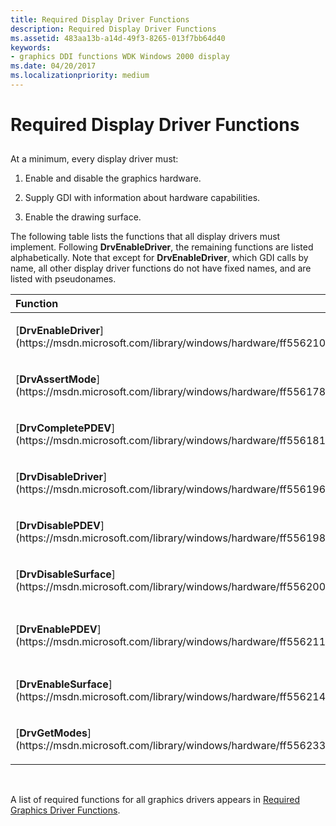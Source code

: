 ```yaml
---
title: Required Display Driver Functions
description: Required Display Driver Functions
ms.assetid: 483aa13b-a14d-49f3-8265-013f7bb64d40
keywords:
- graphics DDI functions WDK Windows 2000 display
ms.date: 04/20/2017
ms.localizationpriority: medium
---
```


# Required Display Driver Functions


## <span id="ddk_required_display_driver_functions_gg"></span><span id="DDK_REQUIRED_DISPLAY_DRIVER_FUNCTIONS_GG"></span>


At a minimum, every display driver must:

1.  Enable and disable the graphics hardware.

2.  Supply GDI with information about hardware capabilities.

3.  Enable the drawing surface.

The following table lists the functions that all display drivers must implement. Following **DrvEnableDriver**, the remaining functions are listed alphabetically. Note that except for **DrvEnableDriver**, which GDI calls by name, all other display driver functions do not have fixed names, and are listed with pseudonames.

<table>
<colgroup>
<col width="50%" />
<col width="50%" />
</colgroup>
<thead>
<tr class="header">
<th align="left">Function</th>
<th align="left">Description</th>
</tr>
</thead>
<tbody>
<tr class="odd">
<td align="left"><p>[<strong>DrvEnableDriver</strong>](https://msdn.microsoft.com/library/windows/hardware/ff556210)</p></td>
<td align="left"><p>As the initial driver entry point, provides GDI with the driver version number and entry points of optional functions supported.</p></td>
</tr>
<tr class="even">
<td align="left"><p>[<strong>DrvAssertMode</strong>](https://msdn.microsoft.com/library/windows/hardware/ff556178)</p></td>
<td align="left"><p>Resets the video mode for a specified video hardware device.</p></td>
</tr>
<tr class="odd">
<td align="left"><p>[<strong>DrvCompletePDEV</strong>](https://msdn.microsoft.com/library/windows/hardware/ff556181)</p></td>
<td align="left"><p>Informs the driver about the completion of device installation.</p></td>
</tr>
<tr class="even">
<td align="left"><p>[<strong>DrvDisableDriver</strong>](https://msdn.microsoft.com/library/windows/hardware/ff556196)</p></td>
<td align="left"><p>Frees all allocated resources for the driver and returns the device to its initially loaded state.</p></td>
</tr>
<tr class="odd">
<td align="left"><p>[<strong>DrvDisablePDEV</strong>](https://msdn.microsoft.com/library/windows/hardware/ff556198)</p></td>
<td align="left"><p>When the hardware is no longer needed, frees memory and resources used by the device and any surface created, but not yet deleted.</p></td>
</tr>
<tr class="even">
<td align="left"><p>[<strong>DrvDisableSurface</strong>](https://msdn.microsoft.com/library/windows/hardware/ff556200)</p></td>
<td align="left"><p>Informs the driver that the surface created for the current device is no longer needed.</p></td>
</tr>
<tr class="odd">
<td align="left"><p>[<strong>DrvEnablePDEV</strong>](https://msdn.microsoft.com/library/windows/hardware/ff556211)</p></td>
<td align="left"><p>Enables a [<em>PDEV</em>](https://msdn.microsoft.com/library/windows/hardware/ff556325#wdkgloss-pdev).</p></td>
</tr>
<tr class="even">
<td align="left"><p>[<strong>DrvEnableSurface</strong>](https://msdn.microsoft.com/library/windows/hardware/ff556214)</p></td>
<td align="left"><p>Creates a surface for a specified hardware device.</p></td>
</tr>
<tr class="odd">
<td align="left"><p>[<strong>DrvGetModes</strong>](https://msdn.microsoft.com/library/windows/hardware/ff556233)</p></td>
<td align="left"><p>Lists the modes supported by a specified video hardware device.</p></td>
</tr>
</tbody>
</table>

 

A list of required functions for all graphics drivers appears in [Required Graphics Driver Functions](required-graphics-driver-functions.md).

 

 





